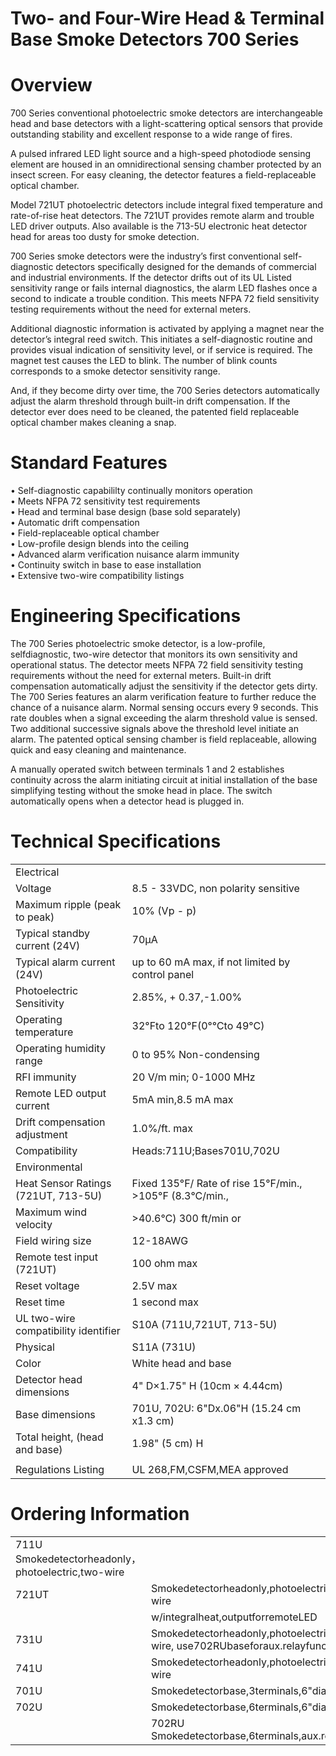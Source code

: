 # Two- and Four-Wire Head & Terminal Base Smoke Detectors 700 Series  

# Overview  

700 Series conventional photoelectric smoke detectors are interchangeable head and base detectors with a light-scattering optical sensors that provide outstanding stability and excellent response to a wide range of fires.  

A pulsed infrared LED light source and a high-speed photodiode sensing element are housed in an omnidirectional sensing chamber protected by an insect screen. For easy cleaning, the detector features a field-replaceable optical chamber.  

Model 721UT photoelectric detectors include integral fixed temperature and rate-of-rise heat detectors. The 721UT provides remote alarm and trouble LED driver outputs. Also available is the 713-5U electronic heat detector head for areas too dusty for smoke detection.  

700 Series smoke detectors were the industry’s first conventional self-diagnostic detectors specifically designed for the demands of commercial and industrial environments. If the detector drifts out of its UL Listed sensitivity range or fails internal diagnostics, the alarm LED flashes once a second to indicate a trouble condition. This meets NFPA 72 field sensitivity testing requirements without the need for external meters.  

Additional diagnostic information is activated by applying a magnet near the detector’s integral reed switch. This initiates a self-diag­nostic routine and provides visual indication of sensitivity level, or if service is required. The magnet test causes the LED to blink. The number of blink counts corresponds to a smoke detector sensitivity range.  

And, if they become dirty over time, the 700 Series detectors automatically adjust the alarm threshold through built-in drift compensation. If the detector ever does need to be cleaned, the patented field replaceable optical chamber makes cleaning a snap.  

# Standard Features  

•	 Self-diagnostic capabililty continually monitors operation   
•	 Meets NFPA 72 sensitivity test requirements   
•	 Head and terminal base design (base sold separately)   
•	 Automatic drift compensation   
•	 Field-replaceable optical chamber   
•	 Low-profile design blends into the ceiling   
•	 Advanced alarm verification nuisance alarm immunity   
•	 Continuity switch in base to ease installation   
•	 Extensive two-wire compatibility listings  

# Engineering Specifications  

The 700 Series photoelectric smoke detector, is a low-profile, selfdiagnostic, two-wire detector that monitors its own sensitivity and operational status. The detector meets NFPA 72 field sensitivity testing requirements without the need for external meters. Built-in drift compensation automatically adjust the sensitivity if the detector gets dirty. The 700 Series features an alarm verification feature to further reduce the chance of a nuisance alarm. Normal sensing occurs every 9 seconds. This rate doubles when a signal exceeding the alarm threshold value is sensed. Two additional successive signals above the threshold level initiate an alarm. The patented optical sensing chamber is field replaceable, allowing quick and easy cleaning and maintenance.  

A manually operated switch between terminals 1 and 2 establishes continuity across the alarm initiating circuit at initial installation of the base simplifying testing without the smoke head in place. The switch automatically opens when a detector head is plugged in.  

# Technical Specifications  

<html><body><table><tr><td colspan="2">Electrical</td></tr><tr><td>Voltage</td><td>8.5 - 33VDC, non polarity sensitive</td></tr><tr><td>Maximum ripple (peak to peak)</td><td>10% (Vp - p)</td></tr><tr><td>Typical standby current (24V)</td><td>70μA</td></tr><tr><td>Typical alarm current (24V)</td><td>up to 60 mA max, if not limited by control panel</td></tr><tr><td>Photoelectric Sensitivity</td><td>2.85%, + 0.37,-1.00%</td></tr><tr><td>Operating temperature</td><td>32°Fto 120°F(0°℃to 49°C)</td></tr><tr><td>Operating humidity range</td><td>0 to 95% Non-condensing</td></tr><tr><td>RFI immunity</td><td>20 V/m min; 0-1000 MHz</td></tr><tr><td>Remote LED output current</td><td>5mA min,8.5 mA max</td></tr><tr><td>Drift compensation adjustment</td><td>1.0%/ft. max</td></tr><tr><td>Compatibility</td><td>Heads:711U;Bases701U,702U</td></tr><tr><td>Environmental</td><td></td></tr><tr><td>Heat Sensor Ratings (721UT, 713-5U)</td><td>Fixed 135°F/ Rate of rise 15°F/min., >105°F (8.3°C/min.,</td></tr><tr><td>Maximum wind velocity</td><td>>40.6℃) 300 ft/min or</td></tr><tr><td>Field wiring size</td><td>12-18AWG</td></tr><tr><td>Remote test input (721UT)</td><td>100 ohm max</td></tr><tr><td>Reset voltage</td><td>2.5V max</td></tr><tr><td>Reset time</td><td>1 second max</td></tr><tr><td>UL two-wire compatibility identifier</td><td>S10A (711U,721UT, 713-5U)</td></tr><tr><td> Physical</td><td>S11A (731U)</td></tr><tr><td>Color</td><td>White head and base</td></tr><tr><td>Detector head dimensions</td><td>4" D×1.75" H (10cm × 4.44cm)</td></tr><tr><td>Base dimensions</td><td>701U, 702U: 6"Dx.06"H (15.24 cm x1.3 cm)</td></tr><tr><td>Total height, (head and base)</td><td>1.98" (5 cm) H</td></tr><tr><td></td><td></td></tr><tr><td>Regulations Listing</td><td>UL 268,FM,CSFM,MEA approved</td></tr></table></body></html>  

# Ordering Information  

<html><body><table><tr><td>711U Smokedetectorheadonly，photoelectric,two-wire</td><td></td><td>Compatibility</td></tr><tr><td>721UT</td><td>Smokedetectorheadonly,photoelectric,two-wire</td><td>Heads Bases 711U 701U,702U</td></tr><tr><td></td><td>w/integralheat,outputforremoteLED</td><td>731U 702RU</td></tr><tr><td>731U</td><td>Smokedetectorheadonly,photoelectric,two-wire, use702RUbaseforaux.relayfunctionality</td><td>741U 702U 713-5U</td></tr><tr><td>741U</td><td>Smokedetectorheadonly,photoelectric,four-wire</td><td>701U</td></tr><tr><td>701U</td><td>Smokedetectorbase,3terminals,6"dia.</td><td rowspan="2">Note:Basessoldseparately</td></tr><tr><td>702U</td><td>Smokedetectorbase,6terminals,6"dia.</td></tr><tr><td></td><td>702RU Smokedetectorbase,6terminals,aux.relay,6"dia.</td></tr></table></body></html>  